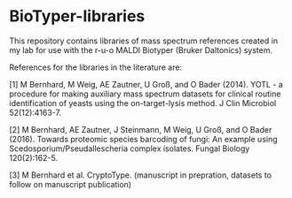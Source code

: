 # BioTyper-libraries

This repository contains libraries of mass spectrum references created in my lab for use with the r-u-o MALDI Biotyper (Bruker Daltonics) system.

References for the libraries in the literature are:

[1] M Bernhard, M Weig, AE Zautner, U Groß, and O Bader (2014). YOTL - a procedure for making auxiliary mass spectrum datasets for clinical routine identification of yeasts using the on-target-lysis method. J Clin Microbiol 52(12):4163-7.

[2] M Bernhard, AE Zautner, J Steinmann, M Weig, U Groß, and O Bader (2016). Towards proteomic species barcoding of fungi: An example using Scedosporium/Pseudallescheria complex isolates. Fungal Biology 120(2):162-5.

[3] M Bernhard et al. CryptoType. (manuscript in prepration, datasets to follow on manuscript publication)
